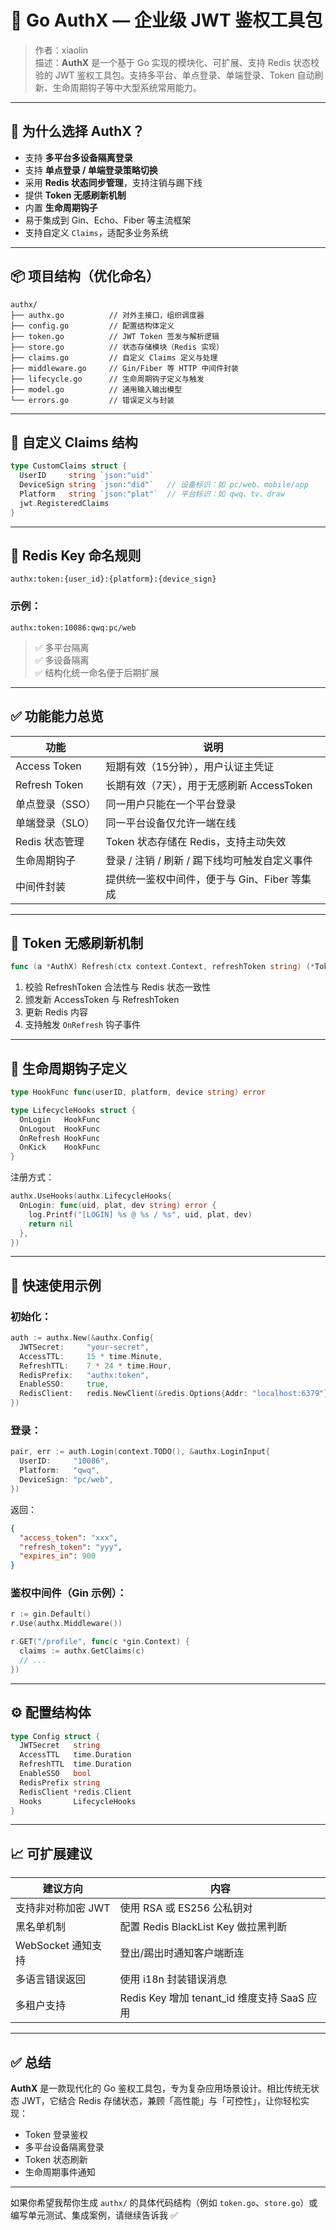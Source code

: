 # 🔐 **Go AuthX — 企业级 JWT 鉴权工具包**

> 作者：xiaolin  
> 描述：**AuthX** 是一个基于 Go 实现的模块化、可扩展、支持 Redis 状态校验的 JWT 鉴权工具包。支持多平台、单点登录、单端登录、Token 自动刷新、生命周期钩子等中大型系统常用能力。

---

## 🚀 为什么选择 AuthX？

- 支持 **多平台多设备隔离登录**
- 支持 **单点登录 / 单端登录策略切换**
- 采用 **Redis 状态同步管理**，支持注销与踢下线
- 提供 **Token 无感刷新机制**
- 内置 **生命周期钩子**
- 易于集成到 Gin、Echo、Fiber 等主流框架
- 支持自定义 `Claims`，适配多业务系统

---

## 📦 项目结构（优化命名）

```text
authx/
├── authx.go          // 对外主接口，组织调度器
├── config.go         // 配置结构体定义
├── token.go          // JWT Token 签发与解析逻辑
├── store.go          // 状态存储模块（Redis 实现）
├── claims.go         // 自定义 Claims 定义与处理
├── middleware.go     // Gin/Fiber 等 HTTP 中间件封装
├── lifecycle.go      // 生命周期钩子定义与触发
├── model.go          // 通用输入输出模型
└── errors.go         // 错误定义与封装
```

---

## 📌 自定义 Claims 结构

```go
type CustomClaims struct {
  UserID     string `json:"uid"`
  DeviceSign string `json:"did"`   // 设备标识：如 pc/web、mobile/app
  Platform   string `json:"plat"`  // 平台标识：如 qwq、tv、draw
  jwt.RegisteredClaims
}
```

---

## 🔑 Redis Key 命名规则

```
authx:token:{user_id}:{platform}:{device_sign}
```

### 示例：

```
authx:token:10086:qwq:pc/web
```

> ✅ 多平台隔离  
> ✅ 多设备隔离  
> ✅ 结构化统一命名便于后期扩展

---

## ✅ 功能能力总览

| 功能                 | 说明                                              |
|----------------------|---------------------------------------------------|
| Access Token         | 短期有效（15分钟），用户认证主凭证               |
| Refresh Token        | 长期有效（7天），用于无感刷新 AccessToken        |
| 单点登录（SSO）       | 同一用户只能在一个平台登录                      |
| 单端登录（SLO）       | 同一平台设备仅允许一端在线                      |
| Redis 状态管理       | Token 状态存储在 Redis，支持主动失效             |
| 生命周期钩子         | 登录 / 注销 / 刷新 / 踢下线均可触发自定义事件   |
| 中间件封装           | 提供统一鉴权中间件，便于与 Gin、Fiber 等集成    |

---

## 🔄 Token 无感刷新机制

```go
func (a *AuthX) Refresh(ctx context.Context, refreshToken string) (*TokenPair, error)
```

1. 校验 RefreshToken 合法性与 Redis 状态一致性
2. 颁发新 AccessToken 与 RefreshToken
3. 更新 Redis 内容
4. 支持触发 `OnRefresh` 钩子事件

---

## 🔁 生命周期钩子定义

```go
type HookFunc func(userID, platform, device string) error

type LifecycleHooks struct {
  OnLogin   HookFunc
  OnLogout  HookFunc
  OnRefresh HookFunc
  OnKick    HookFunc
}
```

注册方式：

```go
authx.UseHooks(authx.LifecycleHooks{
  OnLogin: func(uid, plat, dev string) error {
    log.Printf("[LOGIN] %s @ %s / %s", uid, plat, dev)
    return nil
  },
})
```

---

## 🧪 快速使用示例

### 初始化：

```go
auth := authx.New(&authx.Config{
  JWTSecret:     "your-secret",
  AccessTTL:     15 * time.Minute,
  RefreshTTL:    7 * 24 * time.Hour,
  RedisPrefix:   "authx:token",
  EnableSSO:     true,
  RedisClient:   redis.NewClient(&redis.Options{Addr: "localhost:6379"}),
})
```

### 登录：

```go
pair, err := auth.Login(context.TODO(), &authx.LoginInput{
  UserID:     "10086",
  Platform:   "qwq",
  DeviceSign: "pc/web",
})
```

返回：

```json
{
  "access_token": "xxx",
  "refresh_token": "yyy",
  "expires_in": 900
}
```

### 鉴权中间件（Gin 示例）：

```go
r := gin.Default()
r.Use(authx.Middleware())

r.GET("/profile", func(c *gin.Context) {
  claims := authx.GetClaims(c)
  // ...
})
```

---

## ⚙️ 配置结构体

```go
type Config struct {
  JWTSecret   string
  AccessTTL   time.Duration
  RefreshTTL  time.Duration
  EnableSSO   bool
  RedisPrefix string
  RedisClient *redis.Client
  Hooks       LifecycleHooks
}
```

---

## 📈 可扩展建议

| 建议方向             | 内容                                                         |
|----------------------|--------------------------------------------------------------|
| 支持非对称加密 JWT   | 使用 RSA 或 ES256 公私钥对                                   |
| 黑名单机制           | 配置 Redis BlackList Key 做拉黑判断                         |
| WebSocket 通知支持   | 登出/踢出时通知客户端断连                                   |
| 多语言错误返回       | 使用 i18n 封装错误消息                                       |
| 多租户支持           | Redis Key 增加 tenant_id 维度支持 SaaS 应用                 |

---

## ✅ 总结

**AuthX** 是一款现代化的 Go 鉴权工具包，专为复杂应用场景设计。相比传统无状态 JWT，它结合 Redis 存储状态，兼顾「高性能」与「可控性」，让你轻松实现：

- Token 登录鉴权
- 多平台设备隔离登录
- Token 状态刷新
- 生命周期事件通知

---

如果你希望我帮你生成 `authx/` 的具体代码结构（例如 `token.go`、`store.go`）或编写单元测试、集成案例，请继续告诉我 ✅